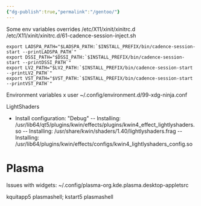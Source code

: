 ```yaml
---
{"dg-publish":true,"permalink":"/gentoo/"}
---
```



Some env variables overrides
/etc/X11/xinit/xinitrc.d
/etc/X11/xinit/xinitrc.d/61-cadence-session-inject.sh

```shell
export LADSPA_PATH="$LADSPA_PATH:`$INSTALL_PREFIX/bin/cadence-session-start --printLADSPA_PATH`"
export DSSI_PATH="$DSSI_PATH:`$INSTALL_PREFIX/bin/cadence-session-start --printDSSI_PATH`"
export LV2_PATH="$LV2_PATH:`$INSTALL_PREFIX/bin/cadence-session-start --printLV2_PATH`"
export VST_PATH="$VST_PATH:`$INSTALL_PREFIX/bin/cadence-session-start --printVST_PATH`"
```

Environment variables x user
~/.config/environment.d/99-xdg-ninja.conf

LightShaders
- Install configuration: "Debug"
-- Installing: /usr/lib64/qt5/plugins/kwin/effects/plugins/kwin4_effect_lightlyshaders.so
-- Installing: /usr/share/kwin/shaders/1.40/lightlyshaders.frag
-- Installing: /usr/lib64/plugins/kwin/effects/configs/kwin4_lightlyshaders_config.so

# Plasma

Issues with widgets:
~/.config/plasma-org.kde.plasma.desktop-appletsrc

kquitapp5 plasmashell; kstart5 plasmashell